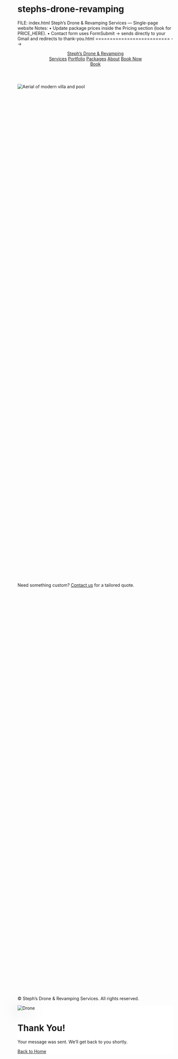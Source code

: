 # stephs-drone-revamping 
  FILE: index.html
  Steph’s Drone & Revamping Services — Single-page website
  Notes:
  • Update package prices inside the Pricing section (look for PRICE_HERE).
  • Contact form uses FormSubmit → sends directly to your Gmail and redirects to thank-you.html
========================== -->
<!DOCTYPE html>
<html lang="en">
<head>
  <meta charset="UTF-8" />
  <meta name="viewport" content="width=device-width, initial-scale=1" />
  <title>Steph’s Drone & Revamping Services</title>
  <meta name="description" content="Stunning drone shots, interior/exterior photography, and property revamping for real estate, Airbnb, events, and commercial spaces." />
  <meta property="og:title" content="Steph’s Drone & Revamping Services" />
  <meta property="og:description" content="Aerial visuals + property revamps that make every space stand out." />
  <meta property="og:type" content="website" />
  <link rel="icon" href="data:image/svg+xml,%3Csvg xmlns='http://www.w3.org/2000/svg' viewBox='0 0 128 128'%3E%3Ctext y='1em' font-size='96'%3E%F0%9F%9A%81%3C/text%3E%3C/svg%3E" />
  <script src="https://cdn.tailwindcss.com"></script>
  <style>
    /* Soft fade-in on scroll */
    .reveal { opacity: 0; transform: translateY(16px); transition: opacity .6s ease, transform .6s ease; }
    .reveal.show { opacity: 1; transform: translateY(0); }
    /* Glass card */
    .glass { background: rgba(255,255,255,.85); backdrop-filter: blur(8px); }
  </style>
  <script>
    // Intersection Observer to reveal elements on scroll
    document.addEventListener('DOMContentLoaded', () => {
      const io = new IntersectionObserver((entries) => {
        entries.forEach(e => { if (e.isIntersecting) e.target.classList.add('show'); });
      }, { threshold: 0.15 });
      document.querySelectorAll('.reveal').forEach(el => io.observe(el));
    });

    // Contact form: sending state + redirect handled by hidden _next
    function handleSubmit(event) {
      event.preventDefault();
      const form = event.target;
      const btn = form.querySelector('button[type="submit"]');
      const original = btn.innerHTML;
      btn.disabled = true; btn.innerHTML = 'Sending…';
      const data = new FormData(form);
      fetch(form.action, { method: form.method, body: data, headers: { 'Accept': 'application/json' }})
        .then(r => {
          if (r.ok) { window.location.href = form.querySelector('input[name="_next"]').value; }
          else throw new Error('Submission failed');
        })
        .catch(() => { alert('Oops! Something went wrong. Please try again.'); btn.disabled = false; btn.innerHTML = original; });
    }
  </script>
</head>
<body class="bg-gray-50 text-gray-900 selection:bg-blue-600 selection:text-white">
  <!-- Nav -->
  <header class="fixed inset-x-0 top-0 z-50">
    <nav class="max-w-7xl mx-auto flex items-center justify-between py-4 px-6 bg-white/80 backdrop-blur-md shadow-sm rounded-b-2xl">
      <a href="#top" class="font-extrabold text-xl tracking-tight">Steph’s Drone <span class="text-blue-600">& Revamping</span></a>
      <div class="hidden md:flex items-center gap-6 text-sm font-medium">
        <a href="#services" class="hover:text-blue-600">Services</a>
        <a href="#portfolio" class="hover:text-blue-600">Portfolio</a>
        <a href="#pricing" class="hover:text-blue-600">Packages</a>
        <a href="#about" class="hover:text-blue-600">About</a>
        <a href="#contact" class="px-4 py-2 rounded-xl bg-blue-600 text-white hover:bg-blue-700">Book Now</a>
      </div>
      <a href="#contact" class="md:hidden inline-flex items-center px-3 py-2 rounded-xl bg-blue-600 text-white">Book</a>
    </nav>
  </header>

  <!-- Hero -->
  <section id="top" class="relative min-h-[92vh] grid place-items-center overflow-hidden">
    <img src="https://images.unsplash.com/photo-1473181488821-2d23949a045a?q=80&w=2400&auto=format&fit=crop" alt="Aerial of modern villa and pool" class="absolute inset-0 w-full h-full object-cover" />
    <div class="absolute inset-0 bg-gradient-to-t from-black/70 via-black/30 to-black/10"></div>
    <div class="relative z-10 max-w-4xl mx-auto text-center px-6 text-white reveal">
      <h1 class="text-4xl md:text-6xl font-extrabold leading-tight">Steph’s Drone & Revamping Services</h1>
      <p class="mt-4 text-lg md:text-xl text-white/90">We capture breathtaking drone shots and deliver modern property revamps that make real estate, events, and landscapes unforgettable.</p>
      <div class="mt-8 flex flex-col sm:flex-row gap-3 justify-center">
        <a href="#portfolio" class="px-6 py-3 rounded-2xl bg-white/95 text-gray-900 font-semibold hover:bg-white">See Work</a>
        <a href="#contact" class="px-6 py-3 rounded-2xl bg-blue-600 font-semibold hover:bg-blue-700">Get a Quote</a>
      </div>
      <div class="mt-8 text-sm text-white/80">Instagram: <a class="underline hover:text-white" target="_blank" href="https://www.instagram.com/stephsdronerevampingservices?igsh=OW5yMnFnaGkzMmx4">@stephsdronerevampingservices</a> • Email: <a class="underline hover:text-white" href="mailto:stephsdronerevampingservices@gmail.com">stephsdronerevampingservices@gmail.com</a></div>
    </div>
  </section>

  <!-- Services -->
  <section id="services" class="py-20 px-6 bg-white">
    <div class="max-w-7xl mx-auto">
      <h2 class="text-3xl md:text-4xl font-bold text-center mb-12 reveal">What We Do</h2>
      <div class="grid sm:grid-cols-2 lg:grid-cols-3 gap-6">
        <div class="glass rounded-2xl p-6 shadow reveal">
          <h3 class="text-xl font-semibold mb-2">Drone Photography & Videography</h3>
          <p class="text-gray-600">Aerial visuals that highlight architecture, land, and ambiance for listings, events, and marketing.</p>
        </div>
        <div class="glass rounded-2xl p-6 shadow reveal">
          <h3 class="text-xl font-semibold mb-2">Interior & Exterior Photography</h3>
          <p class="text-gray-600">Crisp, well-lit shots that show every angle — perfect for Airbnb, real estate, and commercial spaces.</p>
        </div>
        <div class="glass rounded-2xl p-6 shadow reveal">
          <h3 class="text-xl font-semibold mb-2">Property Revamping</h3>
          <p class="text-gray-600">Staging, styling, and light makeovers to create modern, welcoming spaces that attract buyers and guests.</p>
        </div>
      </div>
      <p class="max-w-4xl mx-auto mt-10 text-center text-gray-700 reveal">Steph’s Drone & Revamping Services is your go‑to for stunning visuals and property transformations. From real estate listings and Airbnb rentals to private estates and commercial spaces, our imagery makes every property stand out. We combine creativity, technology, and design to deliver results that leave a lasting impression.</p>
    </div>
  </section>

  <!-- Portfolio -->
  <section id="portfolio" class="py-20 px-6 bg-gray-50">
    <div class="max-w-7xl mx-auto">
      <h2 class="text-3xl md:text-4xl font-bold text-center mb-12 reveal">Portfolio Highlights</h2>
      <div class="grid md:grid-cols-2 lg:grid-cols-3 gap-6">
        <figure class="overflow-hidden rounded-2xl shadow reveal"><img class="w-full h-72 object-cover hover:scale-105 transition" src="https://images.unsplash.com/photo-1494526585095-c41746248156?q=80&w=1600&auto=format&fit=crop" alt="Airbnb interior living room" /></figure>
        <figure class="overflow-hidden rounded-2xl shadow reveal"><img class="w-full h-72 object-cover hover:scale-105 transition" src="https://images.unsplash.com/photo-1505693416388-ac5ce068fe85?q=80&w=1600&auto=format&fit=crop" alt="Coastal landscape drone shot" /></figure>
        <figure class="overflow-hidden rounded-2xl shadow reveal"><img class="w-full h-72 object-cover hover:scale-105 transition" src="https://images.unsplash.com/photo-1484154218962-a197022b5858?q=80&w=1600&auto=format&fit=crop" alt="Modern home exterior at dusk" /></figure>
        <figure class="overflow-hidden rounded-2xl shadow reveal"><img class="w-full h-72 object-cover hover:scale-105 transition" src="https://images.unsplash.com/photo-1479705879471-65f3457ebd39?q=80&w=1600&auto=format&fit=crop" alt="Mountain landscape aerial" /></figure>
        <figure class="overflow-hidden rounded-2xl shadow reveal"><img class="w-full h-72 object-cover hover:scale-105 transition" src="https://images.unsplash.com/photo-1459535653751-d571815e906b?q=80&w=1600&auto=format&fit=crop" alt="Event venue from above" /></figure>
        <figure class="overflow-hidden rounded-2xl shadow reveal"><img class="w-full h-72 object-cover hover:scale-105 transition" src="https://images.unsplash.com/photo-1499951360447-b19be8fe80f5?q=80&w=1600&auto=format&fit=crop" alt="Styled bedroom Airbnb" /></figure>
      </div>
    </div>
  </section>

  <!-- Pricing / Packages -->
  <section id="pricing" class="py-20 px-6 bg-white">
    <div class="max-w-7xl mx-auto">
      <h2 class="text-3xl md:text-4xl font-bold text-center mb-12 reveal">Packages</h2>
      <div class="grid md:grid-cols-3 gap-6">
        <!-- Basic -->
        <div class="rounded-2xl border shadow p-8 reveal">
          <h3 class="text-2xl font-bold">Basic</h3>
          <p class="mt-2 text-gray-600">Perfect for quick listings and small spaces.</p>
          <p class="mt-6 text-4xl font-extrabold">PRICE_HERE</p>
          <ul class="mt-6 space-y-2 text-gray-700">
            <li>• 10–15 edited photos (int./ext.)</li>
            <li>• 3–5 aerial photos</li>
            <li>• Basic color correction</li>
            <li>• 3–5 day delivery</li>
          </ul>
          <a href="#contact" class="mt-8 inline-block px-5 py-3 bg-gray-900 text-white rounded-xl hover:bg-black">Book Basic</a>
        </div>
        <!-- Premium -->
        <div class="rounded-2xl border-2 border-blue-600 shadow-lg p-8 reveal">
          <div class="inline-block px-3 py-1 text-xs bg-blue-600 text-white rounded-full">Most Popular</div>
          <h3 class="text-2xl font-bold mt-3">Premium</h3>
          <p class="mt-2 text-gray-600">Ideal for standout listings & Airbnb.</p>
          <p class="mt-6 text-4xl font-extrabold">PRICE_HERE</p>
          <ul class="mt-6 space-y-2 text-gray-700">
            <li>• 20–30 edited photos (int./ext.)</li>
            <li>• 8–12 aerial photos</li>
            <li>• 15–30s vertical video clip</li>
            <li>• Next‑day preview</li>
          </ul>
          <a href="#contact" class="mt-8 inline-block px-5 py-3 bg-blue-600 text-white rounded-xl hover:bg-blue-700">Book Premium</a>
        </div>
        <!-- Platinum -->
        <div class="rounded-2xl border shadow p-8 reveal">
          <h3 class="text-2xl font-bold">Platinum</h3>
          <p class="mt-2 text-gray-600">For luxury listings, events, and campaigns.</p>
          <p class="mt-6 text-4xl font-extrabold">PRICE_HERE</p>
          <ul class="mt-6 space-y-2 text-gray-700">
            <li>• 35–50 edited photos (int./ext.)</li>
            <li>• 15–25 aerial photos</li>
            <li>• 60–90s highlight video</li>
            <li>• On‑site styling & staging support</li>
          </ul>
          <a href="#contact" class="mt-8 inline-block px-5 py-3 bg-gray-900 text-white rounded-xl hover:bg-black">Book Platinum</a>
        </div>
      </div>
      <p class="text-center text-sm text-gray-500 mt-6">Need something custom? <a href="#contact" class="text-blue-700 underline">Contact us</a> for a tailored quote.</p>
    </div>
  </section>

  <!-- About -->
  <section id="about" class="py-20 px-6 bg-gray-50">
    <div class="max-w-5xl mx-auto reveal">
      <h2 class="text-3xl md:text-4xl font-bold mb-6">About Us</h2>
      <p class="text-gray-700 leading-relaxed">We specialize in drone photography and videography, capturing breathtaking aerial shots that highlight the unique features of every property. From real estate listings and Airbnb rentals to private estates and commercial spaces, we also create polished interior and exterior photography to showcase your space from every angle. Beyond imagery, our property revamping service adds modern styling and creative staging to elevate appeal and performance. Whether you’re marketing a home for sale, boosting Airbnb bookings, or promoting an event, our team brings your vision to life with professionalism, creativity, and excellence.</p>
    </div>
  </section>

  <!-- Contact -->
  <section id="contact" class="py-20 px-6 bg-gradient-to-b from-white to-blue-50">
    <div class="max-w-4xl mx-auto">
      <h2 class="text-3xl md:text-4xl font-bold text-center mb-10 reveal">Get in Touch</h2>
      <div class="grid md:grid-cols-2 gap-6 items-start">
        <form action="https://formsubmit.co/stephsdronerevampingservices@gmail.com" method="POST" onsubmit="handleSubmit(event)" class="bg-white rounded-2xl shadow p-6 md:p-8 reveal">
          <!-- FormSubmit options -->
          <input type="hidden" name="_captcha" value="false" />
          <input type="hidden" name="_next" value="thank-you.html" />
          <input type="hidden" name="_subject" value="New Booking Inquiry — Steph’s Drone & Revamping" />

          <div class="grid sm:grid-cols-2 gap-4">
            <div>
              <label class="block text-sm font-medium mb-1">Name</label>
              <input name="name" required class="w-full rounded-xl border p-3 focus:outline-none focus:ring-2 focus:ring-blue-600" placeholder="Your name" />
            </div>
            <div>
              <label class="block text-sm font-medium mb-1">Email</label>
              <input type="email" name="email" required class="w-full rounded-xl border p-3 focus:outline-none focus:ring-2 focus:ring-blue-600" placeholder="you@email.com" />
            </div>
          </div>

          <div class="mt-4 grid sm:grid-cols-2 gap-4">
            <div>
              <label class="block text-sm font-medium mb-1">Phone (optional)</label>
              <input name="phone" class="w-full rounded-xl border p-3 focus:outline-none focus:ring-2 focus:ring-blue-600" placeholder="(xxx) xxx-xxxx" />
            </div>
            <div>
              <label class="block text-sm font-medium mb-1">Interested In</label>
              <select name="service" class="w-full rounded-xl border p-3 bg-white focus:outline-none focus:ring-2 focus:ring-blue-600">
                <option>Drone Photo/Video</option>
                <option>Interior Photography</option>
                <option>Exterior Photography</option>
                <option>Property Revamping</option>
                <option>Custom Package</option>
              </select>
            </div>
          </div>

          <div class="mt-4">
            <label class="block text-sm font-medium mb-1">Message</label>
            <textarea name="message" required class="w-full rounded-xl border p-3 h-28 focus:outline-none focus:ring-2 focus:ring-blue-600" placeholder="Tell us about your property or event…"></textarea>
          </div>

          <button type="submit" class="mt-6 w-full bg-blue-600 text-white font-semibold rounded-xl py-3 hover:bg-blue-700">Send Message</button>
          <p class="text-xs text-gray-500 mt-3">By submitting, you agree to be contacted about your inquiry.</p>
        </form>

        <aside class="reveal bg-white rounded-2xl shadow p-6 md:p-8">
          <h3 class="text-xl font-semibold">Contact Details</h3>
          <p class="mt-2 text-gray-700">We usually reply within 24 hours.</p>
          <div class="mt-4 space-y-2 text-gray-800">
            <p>📧 Email: <a class="text-blue-700 underline" href="mailto:stephsdronerevampingservices@gmail.com">stephsdronerevampingservices@gmail.com</a></p>
            <p>📸 Instagram: <a class="text-blue-700 underline" target="_blank" href="https://www.instagram.com/stephsdronerevampingservices?igsh=OW5yMnFnaGkzMmx4">@stephsdronerevampingservices</a></p>
          </div>
          <div class="mt-6 text-sm text-gray-600">
            <p>Serving: Real estate agents, Airbnb hosts, homeowners, and event planners.</p>
            <p class="mt-1">Available for sunrise/sunset shoots upon request.</p>
          </div>
        </aside>
      </div>
    </div>
  </section>

  <!-- Footer -->
  <footer class="py-8 text-center bg-gray-900 text-gray-300">
    <p>© <span id="y"></span> Steph’s Drone & Revamping Services. All rights reserved.</p>
  </footer>

  <script>document.getElementById('y').textContent = new Date().getFullYear();</script>
</body>
</html>


<!-- ==========================
  FILE: thank-you.html
  Simple confirmation page shown after successful form submission
========================== -->
<!DOCTYPE html>
<html lang="en">
<head>
  <meta charset="UTF-8" />
  <meta name="viewport" content="width=device-width, initial-scale=1" />
  <title>Thank You — Steph’s Drone & Revamping</title>
  <script src="https://cdn.tailwindcss.com"></script>
  <style>
    .hero-bg { background-image: url('https://images.unsplash.com/photo-1491555103944-7c647fd857e6?q=80&w=2000&auto=format&fit=crop'); background-size: cover; background-position: center; }
    .float { animation: float 3s ease-in-out infinite; filter: drop-shadow(0 8px 24px rgba(0,0,0,.35)); }
    @keyframes float { 0%,100%{ transform: translateY(0);} 50%{ transform: translateY(-10px);} }
  </style>
</head>
<body class="hero-bg min-h-screen grid place-items-center">
  <main class="glass max-w-lg mx-auto p-10 rounded-3xl text-center shadow-2xl">
    <img class="w-14 h-14 mx-auto float" alt="Drone" src="https://cdn-icons-png.flaticon.com/512/149/149852.png"/>
    <h1 class="text-3xl font-extrabold mt-4">Thank You!</h1>
    <p class="mt-3 text-gray-700">Your message was sent. We’ll get back to you shortly.</p>
    <a href="index.html" class="mt-6 inline-block px-6 py-3 rounded-xl bg-blue-600 text-white font-semibold hover:bg-blue-700">Back to Home</a>
  </main>
</body>
</html>
